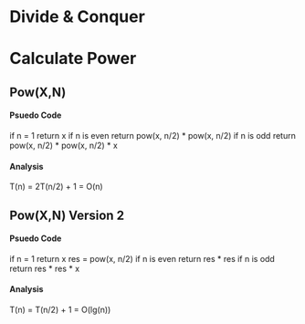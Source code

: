 # Divide & Conquer ###########################################
# Calculate Power ############################################
## Pow(X,N)
#### Psuedo Code
if n = 1
  return x
if n is even
  return pow(x, n/2) * pow(x, n/2)
if n is odd
  return pow(x, n/2) * pow(x, n/2) * x

#### Analysis
T(n) = 2T(n/2) + 1 = O(n)

## Pow(X,N) Version 2
#### Psuedo Code
if n = 1
  return x
res = pow(x, n/2)
if n is even
  return res * res
if n is odd
  return res * res * x

#### Analysis
T(n) = T(n/2) + 1 = O(lg(n))


